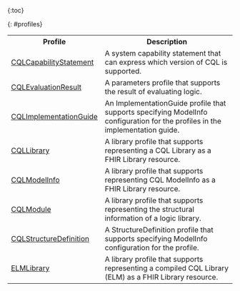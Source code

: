 {:toc}

{: #profiles}

<table class="grid">
  <tr><th>Profile</th><th>Description</th></tr>
  <tr><td><a href="StructureDefinition-cql-capabilitystatement.html">CQLCapabilityStatement</a></td><td>A system capability statement that can express which version of CQL is supported.</td></tr>
  <tr><td><a href="StructureDefinition-cql-evaluationresult.html">CQLEvaluationResult</a></td><td>A parameters profile that supports the result of evaluating logic.</td></tr>
  <tr><td><a href="StructureDefinition-cql-implementationguide.html">CQLImplementationGuide</a></td><td>An ImplementationGuide profile that supports specifying ModelInfo configuration for the profiles in the implementation guide.</td></tr>
  <tr><td><a href="StructureDefinition-cql-library.html">CQLLibrary</a></td><td>A library profile that supports representing a CQL Library as a FHIR Library resource.</td></tr>
  <tr><td><a href="StructureDefinition-cql-modelinfo.html">CQLModelInfo</a></td><td><div class="new-content">A library profile that supports representing CQL ModelInfo as a FHIR Library resource.</div></td></tr>
  <tr><td><a href="StructureDefinition-cql-module.html">CQLModule</a></td><td><div class="new-content">A library profile that supports representing the structural information of a logic library.</div></td></tr>
  <tr><td><a href="StructureDefinition-cql-structuredefinition.html">CQLStructureDefinition</a></td><td>A StructureDefinition profile that supports specifying ModelInfo configuration for the profile.</td></tr>
  <tr><td><a href="StructureDefinition-elm-library.html">ELMLibrary</a></td><td>A library profile that supports representing a compiled CQL Library (ELM) as a FHIR Library resource.</td></tr>
</table>

